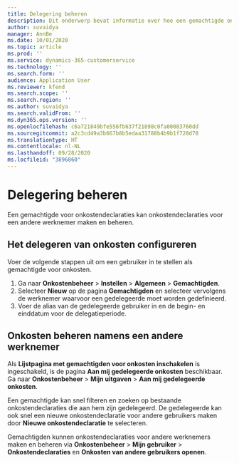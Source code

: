 ```yaml
---
title: Delegering beheren
description: Dit onderwerp bevat informatie over hoe een gemachtigde onkostendeclaraties voor een andere werknemer kan maken en beheren.
author: suvaidya
manager: AnnBe
ms.date: 10/01/2020
ms.topic: article
ms.prod: ''
ms.service: dynamics-365-customerservice
ms.technology: ''
ms.search.form: ''
audience: Application User
ms.reviewer: kfend
ms.search.scope: ''
ms.search.region: ''
ms.author: suvaidya
ms.search.validFrom: ''
ms.dyn365.ops.version: ''
ms.openlocfilehash: c6a721849bfe556fb637f21898c0fa00083760dd
ms.sourcegitcommit: a2c3cd49a3b667b8b5edaa31788b4b9b1f728d78
ms.translationtype: HT
ms.contentlocale: nl-NL
ms.lasthandoff: 09/28/2020
ms.locfileid: "3896860"
---
```

# <a name="manage-delegation"></a>Delegering beheren
Een gemachtigde voor onkostendeclaraties kan onkostendeclaraties voor een andere werknemer maken en beheren.

## <a name="configuring-expense-delegation"></a>Het delegeren van onkosten configureren

Voer de volgende stappen uit om een gebruiker in te stellen als gemachtigde voor onkosten. 
1. Ga naar **Onkostenbeheer** > **Instellen** > **Algemeen** > **Gemachtigden**. 
2. Selecteer **Nieuw** op de pagina **Gemachtigden** en selecteer vervolgens de werknemer waarvoor een gedelegeerde moet worden gedefinieerd. 
3. Voer de alias van de gedelegeerde gebruiker in en de begin- en einddatum voor de delegatieperiode.

## <a name="manage-expenses-on-behalf-of-another-employee"></a>Onkosten beheren namens een andere werknemer

Als **Lijstpagina met gemachtigden voor onkosten inschakelen** is ingeschakeld, is de pagina **Aan mij gedelegeerde onkosten** beschikbaar. Ga naar **Onkostenbeheer** > **Mijn uitgaven** > **Aan mij gedelegeerde onkosten**.

Een gemachtigde kan snel filteren en zoeken op bestaande onkostendeclaraties die aan hem zijn gedelegeerd. De gedelegeerde kan ook snel een nieuwe onkostendeclaratie voor andere gebruikers maken door **Nieuwe onkostendeclaratie** te selecteren.

Gemachtigden kunnen onkostendeclaraties voor andere werknemers maken en beheren via **Onkostenbeheer** > **Mijn gebruiker** > **Onkostendeclaraties** en **Onkosten van andere gebruikers openen**.
